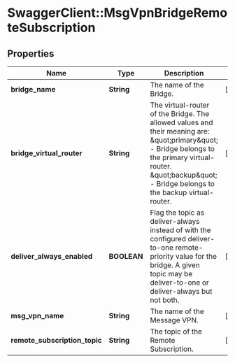 # SwaggerClient::MsgVpnBridgeRemoteSubscription

## Properties
Name | Type | Description | Notes
------------ | ------------- | ------------- | -------------
**bridge_name** | **String** | The name of the Bridge. | [optional] 
**bridge_virtual_router** | **String** | The virtual-router of the Bridge. The allowed values and their meaning are:      \&quot;primary\&quot; - Bridge belongs to the primary virtual-router.     \&quot;backup\&quot; - Bridge belongs to the backup virtual-router.  | [optional] 
**deliver_always_enabled** | **BOOLEAN** | Flag the topic as deliver-always instead of with the configured deliver-to-one remote-priority value for the bridge. A given topic may be deliver-to-one or deliver-always but not both. | [optional] 
**msg_vpn_name** | **String** | The name of the Message VPN. | [optional] 
**remote_subscription_topic** | **String** | The topic of the Remote Subscription. | [optional] 


